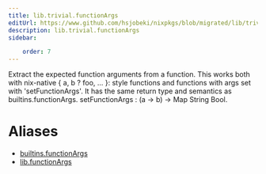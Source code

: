```yaml
---
title: lib.trivial.functionArgs
editUrl: https://www.github.com/hsjobeki/nixpkgs/blob/migrated/lib/trivial.nix#L589C18
description: lib.trivial.functionArgs
sidebar:

    order: 7
---
```


Extract the expected function arguments from a function.
This works both with nix-native { a, b ? foo, ... }: style
functions and functions with args set with 'setFunctionArgs'. It
has the same return type and semantics as builtins.functionArgs.
setFunctionArgs : (a → b) → Map String Bool.


# Aliases

- [builtins.functionArgs](/nix-doc-comments/reference/builtins/builtins-functionargs)
- [lib.functionArgs](/nix-doc-comments/reference/lib/lib-functionargs)


